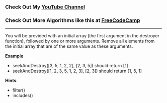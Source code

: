 ### Check Out My [YouTube Channel](https://www.youtube.com/@golbargnet)

### Check Out More Algorithms like this at <a href="https://www.FreeCodeCamp.com"> FreeCodeCamp</a>
---
You will be provided with an initial array (the first argument in the destroyer function), followed by one or more arguments. Remove all elements from the initial array that are of the same value as these arguments.

**Example**
-   seekAndDestroy([3, 5, 1, 2, 2], [2, 3, 5]) should return [1]
-   seekAndDestroy([1, 2, 3, 5, 1, 2, 3], [2, 3]) should return [1, 5, 1]

**Hints**
-   filter()
-   includes()
